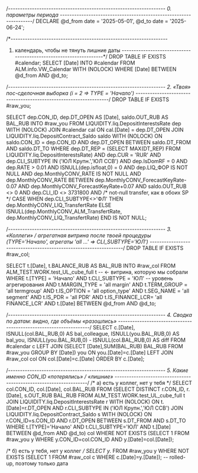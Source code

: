 /*------------------------------------------------------------------
   0. параметры периода
------------------------------------------------------------------*/
DECLARE 
    @d_from date = '2025-05-01',
    @d_to   date = '2025-06-24';

/*------------------------------------------------------------------
   1. календарь, чтобы не тянуть лишние даты
------------------------------------------------------------------*/
DROP TABLE IF EXISTS #calendar;
SELECT [Date]
INTO   #calendar
FROM   ALM.info.VW_Calendar WITH (NOLOCK)
WHERE  [Date] BETWEEN @d_from AND @d_to;

/*------------------------------------------------------------------
   2. «Твоя» пос-сделочная выборка (i = 2  ⇒  TYPE = 'Начало')
------------------------------------------------------------------*/
DROP TABLE IF EXISTS #raw_you;

SELECT  dep.CON_ID,
        dep.DT_OPEN                  AS [Date],
        saldo.OUT_RUB                AS BAL_RUB
INTO    #raw_you
FROM    LIQUIDITY.liq.DepositInterestsRate dep WITH (NOLOCK)
JOIN    #calendar                cal   ON cal.[Date] = dep.DT_OPEN
JOIN    LIQUIDITY.liq.DepositContract_Saldo saldo WITH (NOLOCK)
           ON saldo.CON_ID = dep.CON_ID
           AND dep.DT_OPEN BETWEEN saldo.DT_FROM AND saldo.DT_TO
WHERE   dep.DT_REP   = (SELECT MAX(DT_REP) 
                        FROM LIQUIDITY.liq.DepositInterestsRate)
  AND   dep.CUR       = 'RUR'
  AND   dep.CLI_SUBTYPE IN ('ЮЛ Крупн.','ЮЛ ССВ')
  AND   dep.IsDomRF   = 0
  AND   dep.RATE      > 0.01
  AND   ISNULL(dep.isfloat,0) = 0
  AND   dep.LIQ_ФОР   IS NOT NULL
  AND   dep.MonthlyCONV_RATE IS NOT NULL
  AND   dep.MonthlyCONV_RATE BETWEEN dep.MonthlyCONV_ForecastKeyRate-0.07
                                 AND dep.MonthlyCONV_ForecastKeyRate+0.07
  AND   saldo.OUT_RUB <> 0
  AND   dep.CLI_ID    <> 3731800
  AND   /* not-null transfer, как в обоих SP */
        CASE WHEN dep.CLI_SUBTYPE<>'ФЛ'
             THEN dep.MonthlyCONV_LIQ_TransfertRate
             ELSE ISNULL(dep.MonthlyCONV_ALM_TransfertRate,
                         dep.MonthlyCONV_LIQ_TransfertRate)
        END IS NOT NULL;

/*------------------------------------------------------------------
   3. «Коллеги» / агрегатная витрина после твоей процедуры
       (TYPE='Начало',   агрегаты 'all …'  => CLI_SUBTYPE='ЮЛ')
------------------------------------------------------------------*/
DROP TABLE IF EXISTS #raw_col;

SELECT  t.[Date],
        t.BALANCE_RUB               AS BAL_RUB
INTO    #raw_col
FROM    ALM_TEST.WORK.test_UL_cube_full t      -- ← витрина, которую мы собрали
WHERE   t.[TYPE]        = 'Начало'
  AND   t.CLI_SUBTYPE   = 'ЮЛ'                 -- уровень агрегирования
  AND   t.MARGIN_TYPE   = 'all margin'
  AND   t.TERM_GROUP    = 'all termgroup'
  AND   t.IS_OPTION     = 'all option_type'
  AND   t.SEG_NAME      = 'all segment'
  AND   t.IS_PDR        = 'all PDR'
  AND   t.IS_FINANCE_LCR= 'all FINANCE_LCR'
  AND   t.[Date] BETWEEN @d_from AND @d_to;

/*------------------------------------------------------------------
   4. Сводка по датам: видно, где объёмы «разошлись»
------------------------------------------------------------------*/
SELECT  c.[Date],
        ISNULL(col.BAL_RUB,0)  AS bal_colleague,
        ISNULL(you.BAL_RUB,0)  AS bal_you,
        ISNULL(you.BAL_RUB,0) - ISNULL(col.BAL_RUB,0) AS diff
FROM    #calendar c
LEFT JOIN (SELECT [Date],SUM(BAL_RUB) BAL_RUB
           FROM #raw_you GROUP BY [Date]) you ON you.[Date]=c.[Date]
LEFT JOIN #raw_col col ON col.[Date]=c.[Date]
ORDER  BY c.[Date];

/*------------------------------------------------------------------
   5. Какие именно CON_ID «потерялись» / «лишние»
------------------------------------------------------------------*/
/* а) есть у коллег, нет у тебя */
SELECT col.CON_ID, col.[Date], col.BAL_RUB
FROM  (SELECT DISTINCT r.CON_ID, r.[Date], s.OUT_RUB BAL_RUB
       FROM ALM_TEST.WORK.test_UL_cube_full t
       JOIN LIQUIDITY.liq.DepositInterestsRate r WITH (NOLOCK)
              ON t.[Date]=r.DT_OPEN AND r.CLI_SUBTYPE IN ('ЮЛ Крупн.','ЮЛ ССВ')
       JOIN LIQUIDITY.liq.DepositContract_Saldo s WITH (NOLOCK)
              ON r.CON_ID=s.CON_ID AND r.DT_OPEN BETWEEN s.DT_FROM AND s.DT_TO
       WHERE t.[TYPE]='Начало'
         AND t.CLI_SUBTYPE='ЮЛ'
         AND t.[Date] BETWEEN @d_from AND @d_to) col
WHERE NOT EXISTS (SELECT 1 FROM #raw_you y 
                  WHERE y.CON_ID=col.CON_ID AND y.[Date]=col.[Date]);

/* б) есть у тебя, нет у коллег */
SELECT y.*
FROM   #raw_you y
WHERE  NOT EXISTS (SELECT 1 
                   FROM #raw_col c 
                   WHERE c.[Date]=y.[Date]);   -- rolled-up, поэтому только дата
